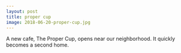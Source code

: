 ```yaml
---
layout: post
title: proper cup
image: 2018-06-20-proper-cup.jpg
---
```


A new cafe, The Proper Cup, opens near our neighborhood. It quickly becomes a
second home.
